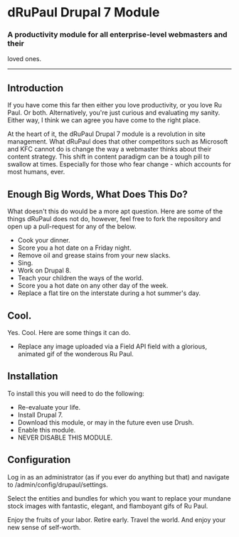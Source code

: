 dRuPaul Drupal 7 Module
=======================

### A productivity module for all enterprise-level webmasters and their
loved ones.

---

Introduction
------------

If you have come this far then either you love productivity, or you love
Ru Paul. Or both. Alternatively, you're just curious and evaluating my
sanity. Either way, I think we can agree you have come to the right place.

At the heart of it, the dRuPaul Drupal 7 module is a revolution in site
management. What dRuPaul does that other competitors such as Microsoft and
KFC cannot do is change the way a webmaster thinks about their content
strategy. This shift in content paradigm can be a tough pill to swallow at
times. Especially for those who fear change - which accounts for most
humans, ever. 

Enough Big Words, What Does This Do?
------------------------------------

What doesn't this do would be a more apt question. Here are some of the
things dRuPaul does not do, however, feel free to fork the repository and
open up a pull-request for any of the below.

* Cook your dinner.
* Score you a hot date on a Friday night.
* Remove oil and grease stains from your new slacks.
* Sing.
* Work on Drupal 8.
* Teach your children the ways of the world.
* Score you a hot date on any other day of the week.
* Replace a flat tire on the interstate during a hot summer's day.

Cool.
-----

Yes. Cool. Here are some things it can do.

* Replace any image uploaded via a Field API field with a glorious,
  animated gif of the wonderous Ru Paul.

Installation
------------

To install this you will need to do the following:

* Re-evaluate your life.
* Install Drupal 7.
* Download this module, or may in the future even use Drush.
* Enable this module.
* NEVER DISABLE THIS MODULE.

Configuration
-------------

Log in as an administrator (as if you ever do anything but that) and
navigate to /admin/config/drupaul/settings.

Select the entities and bundles for which you want to replace your mundane
stock images with fantastic, elegant, and flamboyant gifs of Ru Paul.

Enjoy the fruits of your labor. Retire early. Travel the world. And enjoy
your new sense of self-worth.
